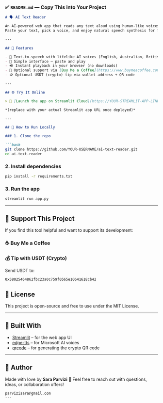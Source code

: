 

### ✅ `README.md` — Copy This into Your Project

````markdown
# 🗣️ AI Text Reader

An AI-powered web app that reads any text aloud using human-like voices from Microsoft Edge-TTS.  
Paste your text, pick a voice, and enjoy natural speech synthesis for free.

---

## 🎯 Features

- 🎤 Text-to-speech with lifelike AI voices (English, Australian, British, and more)
- 📄 Simple interface – paste and play
- 🔊 Instant playback in your browser (no downloads)
- 💸 Optional support via [Buy Me a Coffee](https://www.buymeacoffee.com/saravoice)
- 🪙 Optional USDT (crypto) tip via wallet address + QR code

---

## 🌐 Try It Online

> 🔗 [Launch the app on Streamlit Cloud](https://YOUR-STREAMLIT-APP-LINK)

*(replace with your actual Streamlit app URL once deployed)*

---

## 🚀 How to Run Locally

### 1. Clone the repo

```bash
git clone https://github.com/YOUR-USERNAME/ai-text-reader.git
cd ai-text-reader
````

### 2. Install dependencies

```bash
pip install -r requirements.txt
```

### 3. Run the app

```bash
streamlit run app.py
```

---

## 🤝 Support This Project

If you find this tool helpful and want to support its development:

### ☕ Buy Me a Coffee

### 💰 Tip with USDT (Crypto)

Send USDT to:

```
0x58025464862fbc23a0c759f0565e10641618cb42
```


## 📜 License

This project is open-source and free to use under the MIT License.

---

## 🧠 Built With

* [Streamlit](https://streamlit.io/) – for the web app UI
* [edge-tts](https://pypi.org/project/edge-tts/) – for Microsoft AI voices
* [qrcode](https://pypi.org/project/qrcode/) – for generating the crypto QR code

---

## 👤 Author

Made with love by **Sara Parvizi**
📩 Feel free to reach out with questions, ideas, or collaboration offers!

```
parvizisara@gmail.com
---

